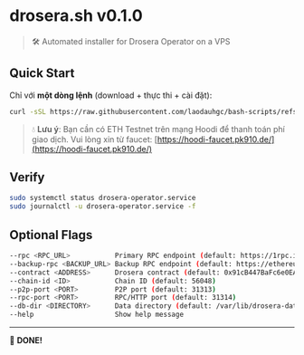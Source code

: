 # drosera.sh v0.1.0

> 🛠️ Automated installer for Drosera Operator on a VPS

## Quick Start

Chỉ với **một dòng lệnh** (download + thực thi + cài đặt):

```bash
curl -sSL https://raw.githubusercontent.com/laodauhgc/bash-scripts/refs/heads/main/drosera/install.sh -o /root/drosera.sh && chmod +x /root/drosera.sh && sudo /root/drosera.sh --pk YOUR_PRIVATE_KEY
```

> 💧 **Lưu ý**: Bạn cần có ETH Testnet trên mạng Hoodi để thanh toán phí giao dịch. Vui lòng xin từ faucet: [https://hoodi-faucet.pk910.de/](https://hoodi-faucet.pk910.de/)

## Verify

```bash
sudo systemctl status drosera-operator.service
sudo journalctl -u drosera-operator.service -f
```

## Optional Flags

```bash
--rpc <RPC_URL>           Primary RPC endpoint (default: https://1rpc.io/hoodi)
--backup-rpc <BACKUP_URL> Backup RPC endpoint (default: https://ethereum-hoodi-rpc.publicnode.com)
--contract <ADDRESS>      Drosera contract (default: 0x91cB447BaFc6e0EA0F4Fe056F5a9b1F14bb06e5D)
--chain-id <ID>           Chain ID (default: 56048)
--p2p-port <PORT>         P2P port (default: 31313)
--rpc-port <PORT>         RPC/HTTP port (default: 31314)
--db-dir <DIRECTORY>      Data directory (default: /var/lib/drosera-data)
--help                    Show help message
```

---

🚀 **DONE!**

